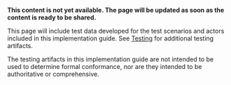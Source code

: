 
**This content is not yet available. The page will be updated as soon as the content is ready to be shared.**

This page will include test data developed for the test scenarios and actors included in this implementation guide. See [Testing](testing.html) for additional testing artifacts.

The testing artifacts in this implementation guide are not intended to be used to determine formal conformance, nor are they intended to be authoritative or comprehensive.